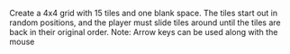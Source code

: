 Create a 4x4 grid with 15 tiles and one blank space. The tiles start out in random positions, and the player must slide tiles around until the tiles are back in their original order.
Note: Arrow keys can be used along with the mouse
